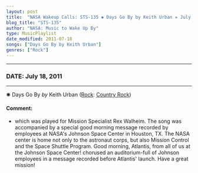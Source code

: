 ```yaml
---
layout: post
title:  "NASA Wakeup Calls: STS-135 ✺ Days Go By by Keith Urban ✵ July 18, 2011"
blog_title: "STS-135"
author: "NASA: Music to Wake Up By"
type: MusicPlaylist
date_modified: 2011-07-18
songs: ["Days Go By by Keith Urban"]
genres: ["Rock"]
---
```


----
### DATE: July 18, 2011
----
✺ Days Go By *by* Keith Urban ([Rock](https://www.discogs.com/genre/Rock): [Country Rock](https://www.discogs.com/style/Country%20Rock)) <a target="blank_" href="https://www.discogs.com/Keith-Urban-Days-Go-By/release/2337114">
    <i class="fas fa-compact-disc"
       title="Discogs entry for this song"
       alt="Discogs entry for this song"
       style="font-size: 1.1em;"></i></a>
    

#### Comment:
* which was played for Mission Specialist Rex Walheim. The song was accompanied by a special good morning message recorded by employees at NASA's Johnson Space Center in Houston, TX. The NASA center is home not only to the astronaut corps, but also Mission Control and the Space Shuttle Program. Good morning, Atlantis, from all of us at the Johnson Space Center! chorused an auditorium-full of Johnson employees in a message recorded before Atlantis' launch. Have a great mission!



<br/>
<center>
	<a target="_blank"
	   href="https://twitter.com/intent/tweet?hashtags=Space,NASA,Playlist,NASAWakeupCalls,SpaceProgram&text=🚀 {{ page.author}}, {{ page.title }}. {{ site.url }}{{ page.url }}&via=nasawakeupcalls"><i class="fab fa-twitter" title="Tweet this page" alt="Tweet this page" style="font-size: 1.3em;"></i></a>
	&nbsp; 	<i class="fas fa-user-astronaut" style="font-size: 1.5em;"></i> &nbsp;
    <a id="custom_amazon_link"
       type="amzn" search="#"
       category="popular music">
    <i class="fab fa-amazon" style="font-size: 1.3em;"></i></a>
</center>

<!-- Randomly resolve an individual entry from a song array -->
<script src="/assets/javascript/seedrandom.min.js"></script>
<script>
  var wake_me_up = ["Days Go By by Keith Urban"];
  var prng = new Math.seedrandom();
  function randomSong() {
    song = wake_me_up[Math.floor(Math.random() * wake_me_up.length)];
    var amazon_link = document.getElementById("custom_amazon_link");
    amazon_link.setAttribute("search", song);
  }
  window.onload = randomSong();
</script>
